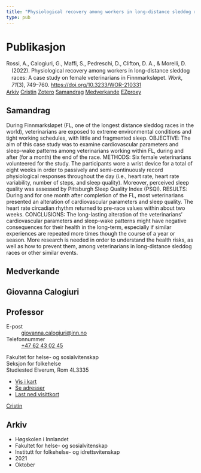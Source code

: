 ```yaml
---
title: "Physiological recovery among workers in long-distance sleddog races: A case study on female veterinarians in Finnmarksløpet"
type: pub
---
```

<h1>Publikasjon</h1>
<article id="csl-bib-container-BIIJXN45" class="csl-bib-container">
  <div class="csl-bib-body" style="line-height: 1.35; padding-left: 1em; text-indent:-1em;">
  <div class="csl-entry">Rossi, A., Calogiuri, G., Maffi, S., Pedreschi, D., Clifton, D. A., &amp; Morelli, D. (2022). Physiological recovery among workers in long-distance sleddog races: A case study on female veterinarians in Finnmarksl&#xF8;pet. <i>Work</i>, <i>71</i>(3), 749&#x2013;760. <a href="https://doi.org/10.3233/WOR-210331">https://doi.org/10.3233/WOR-210331</a></div>
</div>
  <div class="csl-bib-buttons">
    <a href="#taxonomy-article-BIIJXN45" class="csl-bib-button">Arkiv</a>
    <a href="https://app.cristin.no/results/show.jsf?id=1946810" alt="Cristin URL" class="csl-bib-button">Cristin</a>
    <a href="http://zotero.org/groups/5022929/items/BIIJXN45" alt="Zotero URL" class="csl-bib-button">Zotero</a>
    <a href="#abstract-article-BIIJXN45" class="csl-bib-button">Samandrag</a>
    <a href="#contributors-article-BIIJXN45" class="csl-bib-button">Medverkande</a>
    <a href="http://ezproxy.inn.no/login?url=https://doi.org/10.3233/WOR-210331" class="csl-bib-button">EZproxy</a>
  </div>
  <div id="csl-bib-meta-container-BIIJXN45"></div>
</article>
<div id="csl-bib-meta-BIIJXN45" class="csl-bib-meta">
  <article id="abstract-article-BIIJXN45" class="abstract-article">
    <h1>Samandrag</h1>
    During Finnmarksløpet (FL, one of the longest distance sleddog races in the world), veterinarians are exposed to extreme environmental conditions and tight working schedules, with little and fragmented sleep. OBJECTIVE: The aim of this case study was to examine cardiovascular parameters and sleep-wake patterns among veterinarians working within FL, during and after (for a month) the end of the race. METHODS: Six female veterinarians volunteered for the study. The participants wore a wrist device for a total of eight weeks in order to passively and semi-continuously record physiological responses throughout the day (i.e., heart rate, heart rate variability, number of steps, and sleep quality). Moreover, perceived sleep quality was assessed by Pittsburgh Sleep Quality Index (PSQI). RESULTS: During and for one month after completion of the FL, most veterinarians presented an alteration of cardiovascular parameters and sleep quality. The heart rate circadian rhythm returned to pre-race values within about two weeks. CONCLUSIONS: The long-lasting alteration of the veterinarians’ cardiovascular parameters and sleep-wake patterns might have negative consequences for their health in the long-term, especially if similar experiences are repeated more times though the course of a year or season. More research is needed in order to understand the health risks, as well as how to prevent them, among veterinarians in long-distance sleddog races or other similar events.
  </article>
  <article id="contributors-article-BIIJXN45" class="contributors-article">
    <h1>Medverkande</h1>
    <div class="personas">
<div class="vrtx-hinn-person-card">
<div class="photo">
<i class="lar la-user-circle missing-person"></i>
</div>
<div class="info">
<hgroup><h1>Giovanna Calogiuri</h1>
<h2>Professor</h2>
</hgroup><dl>
<dt>E-post</dt>
<dd>
<a href="mailto:giovanna.calogiuri@inn.no">giovanna.calogiuri@inn.no</a>
</dd>
<dt>Telefonnummer</dt>
<dd><a href="tel:+4762430245">
+47 62 43 02 45
</a></dd>
</dl>
<p>
Fakultet for helse- og sosialvitenskap<br>
Seksjon for folkehelse<br>
Studiested Elverum,
Rom 4L3335
</p>
<ul class="vrtx-hinn-links">
<li><a href="https://www.google.com/maps?q=60.88177,11.53669">Vis i kart</a></li>
<li><a href="https://www.inn.no/finn-en-ansatt/giovanna-calogiuri.html#vrtx-hinn-addresses">Se adresser</a></li>
<li><a href="https://www.inn.no/finn-en-ansatt/giovanna-calogiuri.html?vrtx=vcf">Last ned visittkort</a></li>
</ul>
</div>
</div>
<a href="https://app.cristin.no/persons/show.jsf?id=358086" alt="Cristin URL" class="personas-cristin">Cristin</a>
</div>
  </article>
  <article id="taxonomy-article-BIIJXN45" class="taxonomy-article">
    <h1>Arkiv</h1>
    <ul>
      <li>Høgskolen i Innlandet</li>
      <li>Fakultet for helse- og sosialvitenskap</li>
      <li>Institutt for folkehelse- og idrettsvitenskap</li>
      <li>2021</li>
      <li>Oktober</li>
    </ul>
  </article>
</div>
